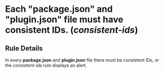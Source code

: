 # Each "package.json" and "plugin.json" file must have consistent IDs. (_consistent-ids_)

## Rule Details

In every **package.json** and **plugin.json** file there must be consistent IDs, or the _consistent-ids_ rule displays an alert.
